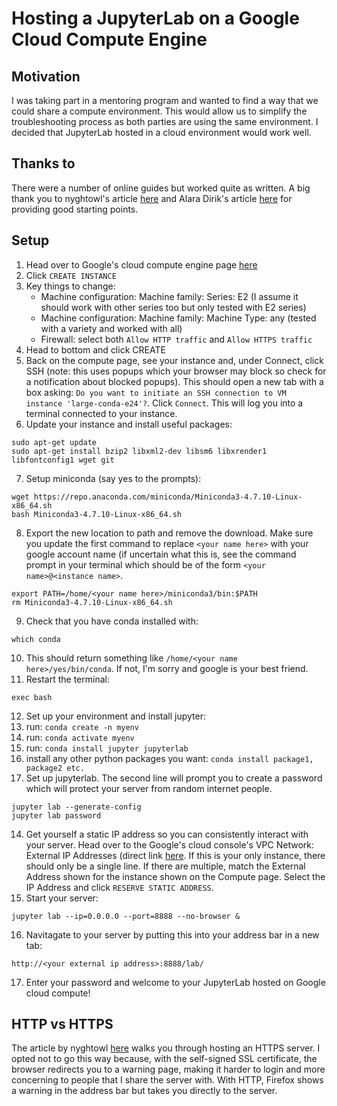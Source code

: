 # Hosting a JupyterLab on a Google Cloud Compute Engine

## Motivation

I was taking part in a mentoring program and wanted to find a way that we could share a compute environment. This would allow us to simplify the troubleshooting process as both parties are using the same environment. I decided that JupyterLab hosted in a cloud environment would work well.

## Thanks to

There were a number of online guides but worked quite as written. A big thank you to nyghtowl's article [here](https://medium.com/@nyghtowl/setup-jupyter-notebook-access-on-google-compute-engine-with-https-ad69297f438b) and Alara Dirik's article [here](https://towardsdatascience.com/deploying-a-custom-ml-prediction-service-on-google-cloud-ae3be7e6d38f) for providing good starting points.

## Setup

1. Head over to Google's cloud compute engine page [here](https://console.cloud.google.com/compute)
2. Click `CREATE INSTANCE`
3. Key things to change:
   -  Machine configuration: Machine family: Series: E2 (I assume it should work with other series too but only tested with E2 series)
   - Machine configuration: Machine family: Machine Type: any (tested with a variety and worked with all)
   - Firewall: select both `Allow HTTP traffic` and `Allow HTTPS traffic`
4. Head to bottom and click CREATE
5. Back on the compute page, see your instance and, under Connect, click SSH (note: this uses popups which your browser may block so check for a notification about blocked popups). This should open a new tab with a box asking: `Do you want to initiate an SSH connection to VM instance 'large-conda-e24'?`. Click `Connect`. This will log you into a terminal connected to your instance.
6. Update your instance and install useful packages:
```
sudo apt-get update
sudo apt-get install bzip2 libxml2-dev libsm6 libxrender1 libfontconfig1 wget git
```
7. Setup miniconda (say yes to the prompts):
```
wget https://repo.anaconda.com/miniconda/Miniconda3-4.7.10-Linux-x86_64.sh
bash Miniconda3-4.7.10-Linux-x86_64.sh
```
8. Export the new location to path and remove the download. Make sure you update the first command to replace `<your name here>` with your google account name (if uncertain what this is, see the command prompt in your terminal which should be of the form `<your name>@<instance name>`.
```
export PATH=/home/<your name here>/miniconda3/bin:$PATH
rm Miniconda3-4.7.10-Linux-x86_64.sh
```
9. Check that you have conda installed with:
```
which conda
```
10. This should return something like `/home/<your name here>/yes/bin/conda`. If not, I'm sorry and google is your best friend.
11. Restart the terminal:
```
exec bash
```
12. Set up your environment and install jupyter:
   1. run: `conda create -n myenv`
   2. run: `conda activate myenv`
   3. run: `conda install jupyter jupyterlab`
   4. install any other python packages you want: `conda install package1, package2 etc.`
13. Set up jupyterlab. The second line will prompt you to create a password which will protect your server from random internet people.
```
jupyter lab --generate-config
jupyter lab password
```
14. Get yourself a static IP address so you can consistently interact with your server. Head over to the Google's cloud console's VPC Network: External IP Addresses (direct link [here](https://console.cloud.google.com/networking/addresses/list?project=stalwart-kite-170323). If this is your only instance, there should only be a single line. If there are multiple, match the External Address shown for the instance shown on the Compute page. Select the IP Address and click `RESERVE STATIC ADDRESS`.
15. Start your server:
```
jupyter lab --ip=0.0.0.0 --port=8888 --no-browser &
```
16. Navitagate to your server by putting this into your address bar in a new tab:
```
http://<your external ip address>:8888/lab/
```
17. Enter your password and welcome to your JupyterLab hosted on Google cloud compute!

## HTTP vs HTTPS

The article by nyghtowl [here](https://medium.com/@nyghtowl/setup-jupyter-notebook-access-on-google-compute-engine-with-https-ad69297f438b) walks you through hosting an HTTPS server. I opted not to go this way because, with the self-signed SSL certificate, the browser redirects you to a warning page, making it harder to login and more concerning to people that I share the server with. With HTTP, Firefox shows a warning in the address bar but takes you directly to the server.